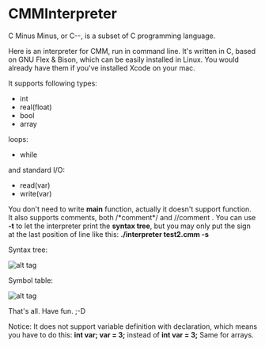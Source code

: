 CMMInterpreter
==============
C Minus Minus, or C--, is a subset of C programming language.

Here is an interpreter for CMM, run in command line. It's written in C, based on GNU Flex &amp; Bison, which can be easily installed in Linux. You would already have them if you've installed Xcode on your mac.

It supports following types:
* int
* real(float)
* bool
* array

loops:
* while

and standard I/O:
* read(var)
* write(var)

You don't need to write **main** function, actually it doesn't support function. It also supports comments, both /\*comment\*/ and //comment .
You can use **-t** to let the interpreter print the **syntax tree**, but you may only put the sign at the last position of line like this: **./interpreter test2.cmm -s**

Syntax tree:

![alt tag](https://raw.github.com/hukun01/CMMInterpreter/master/syntax%20Tree%20of%20test1.png)

Symbol table:

![alt tag](https://raw.github.com/hukun01/CMMInterpreter/master/symbol%20Table%20of%20test1.png)

That's all.  Have fun. ;-D

Notice: It does not support variable definition with declaration, which means you have to do this: **int var; var = 3;** instead of **int var = 3;** Same for arrays.